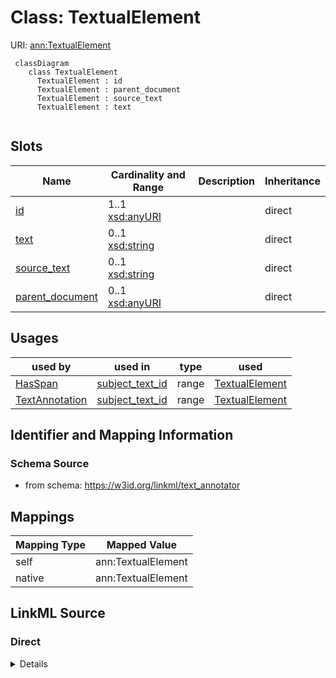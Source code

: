 # Class: TextualElement



URI: [ann:TextualElement](https://w3id.org/linkml/text_annotator/TextualElement)


```{mermaid}
 classDiagram
    class TextualElement
      TextualElement : id
      TextualElement : parent_document
      TextualElement : source_text
      TextualElement : text
      
```



<!-- no inheritance hierarchy -->


## Slots

| Name | Cardinality and Range | Description | Inheritance |
| ---  | --- | --- | --- |
| [id](id.md) | 1..1 <br/> [xsd:anyURI](http://www.w3.org/2001/XMLSchema#anyURI) |  | direct |
| [text](text.md) | 0..1 <br/> [xsd:string](http://www.w3.org/2001/XMLSchema#string) |  | direct |
| [source_text](source_text.md) | 0..1 <br/> [xsd:string](http://www.w3.org/2001/XMLSchema#string) |  | direct |
| [parent_document](parent_document.md) | 0..1 <br/> [xsd:anyURI](http://www.w3.org/2001/XMLSchema#anyURI) |  | direct |



## Usages

| used by | used in | type | used |
| ---  | --- | --- | --- |
| [HasSpan](HasSpan.md) | [subject_text_id](subject_text_id.md) | range | [TextualElement](TextualElement.md) |
| [TextAnnotation](TextAnnotation.md) | [subject_text_id](subject_text_id.md) | range | [TextualElement](TextualElement.md) |






## Identifier and Mapping Information







### Schema Source


* from schema: https://w3id.org/linkml/text_annotator





## Mappings

| Mapping Type | Mapped Value |
| ---  | ---  |
| self | ann:TextualElement |
| native | ann:TextualElement |


## LinkML Source

<!-- TODO: investigate https://stackoverflow.com/questions/37606292/how-to-create-tabbed-code-blocks-in-mkdocs-or-sphinx -->

### Direct

<details>
```yaml
name: TextualElement
from_schema: https://w3id.org/linkml/text_annotator
rank: 1000
attributes:
  id:
    name: id
    from_schema: https://w3id.org/linkml/text_annotator
    rank: 1000
    identifier: true
    range: uriorcurie
  text:
    name: text
    from_schema: https://w3id.org/linkml/text_annotator
    rank: 1000
    range: string
  source_text:
    name: source_text
    from_schema: https://w3id.org/linkml/text_annotator
    rank: 1000
    range: string
  parent_document:
    name: parent_document
    from_schema: https://w3id.org/linkml/text_annotator
    rank: 1000
    range: uriorcurie

```
</details>

### Induced

<details>
```yaml
name: TextualElement
from_schema: https://w3id.org/linkml/text_annotator
rank: 1000
attributes:
  id:
    name: id
    from_schema: https://w3id.org/linkml/text_annotator
    rank: 1000
    identifier: true
    alias: id
    owner: TextualElement
    domain_of:
    - TextualElement
    range: uriorcurie
  text:
    name: text
    from_schema: https://w3id.org/linkml/text_annotator
    rank: 1000
    alias: text
    owner: TextualElement
    domain_of:
    - TextualElement
    range: string
  source_text:
    name: source_text
    from_schema: https://w3id.org/linkml/text_annotator
    rank: 1000
    alias: source_text
    owner: TextualElement
    domain_of:
    - TextualElement
    range: string
  parent_document:
    name: parent_document
    from_schema: https://w3id.org/linkml/text_annotator
    rank: 1000
    alias: parent_document
    owner: TextualElement
    domain_of:
    - TextualElement
    range: uriorcurie

```
</details>